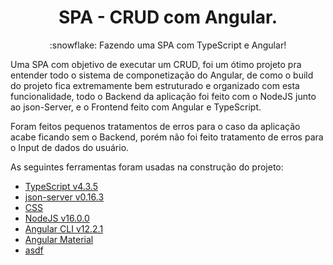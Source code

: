 <h1 align="center">SPA - CRUD com Angular.</h1>
<p align="center">:snowflake: Fazendo uma SPA com TypeScript e Angular!</p>

Uma SPA com objetivo de executar um CRUD, foi um ótimo projeto pra entender todo o sistema de componetização do Angular, de como o build do projeto fica extremamente
bem estruturado e organizado com esta funcionalidade, todo o Backend da aplicação foi feito com o NodeJS junto ao json-Server, e o Frontend feito com Angular e TypeScript.


Foram feitos pequenos tratamentos de erros para o caso da aplicação acabe ficando sem o Backend, porém não foi feito tratamento de erros para o Input de dados do usuário.


As seguintes ferramentas foram usadas na construção do projeto:

- [TypeScript v4.3.5](https://www.typescriptlang.org/)
- [json-server v0.16.3](https://www.npmjs.com/package/json-server)
- [CSS](https://devdocs.io/css/)
- [NodeJS v16.0.0](https://nodejs.org/en/download/releases/)
- [Angular CLI v12.2.1](https://github.com/angular/angular-cli)
- [Angular Material](https://material.angular.io/)
- [asdf](https://asdf-vm.com/)
